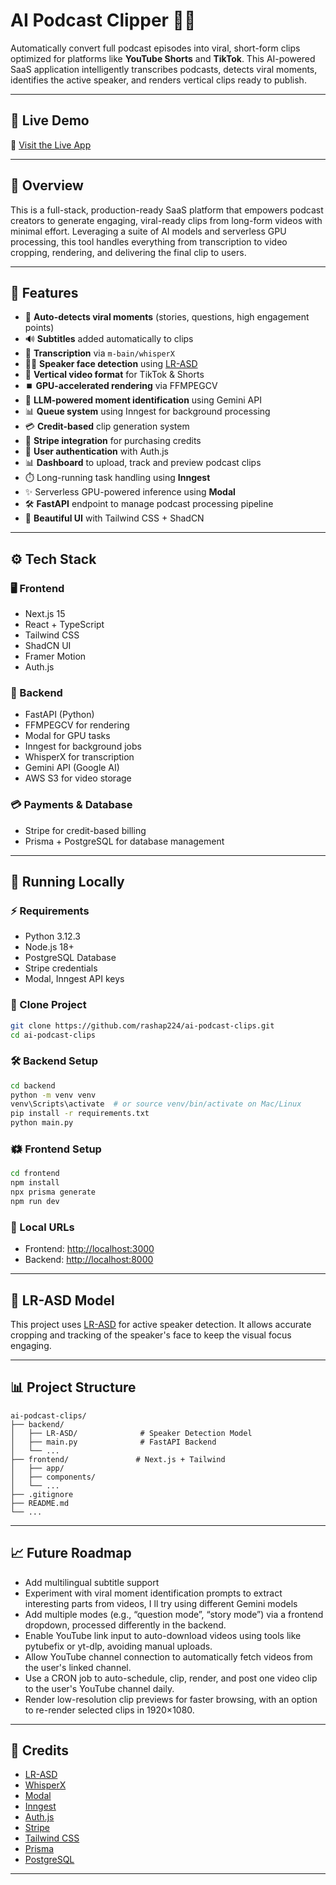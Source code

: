 # AI Podcast Clipper 🎹🎨

Automatically convert full podcast episodes into viral, short-form clips optimized for platforms like **YouTube Shorts** and **TikTok**. This AI-powered SaaS application intelligently transcribes podcasts, detects viral moments, identifies the active speaker, and renders vertical clips ready to publish.

---

## 🔗 Live Demo

🔗 [Visit the Live App](https://frontend-five-snowy-51.vercel.app)

---

## 🧠 Overview

This is a full-stack, production-ready SaaS platform that empowers podcast creators to generate engaging, viral-ready clips from long-form videos with minimal effort. Leveraging a suite of AI models and serverless GPU processing, this tool handles everything from transcription to video cropping, rendering, and delivering the final clip to users.

---

## 🚀 Features

* 🎥 **Auto-detects viral moments** (stories, questions, high engagement points)
* 🔊 **Subtitles** added automatically to clips
* 📄 **Transcription** via `m-bain/whisperX`
* 👩‍🎤 **Speaker face detection** using [LR-ASD](https://github.com/Junhua-Liao/LR-ASD)
* 📱 **Vertical video format** for TikTok & Shorts
* ⏹️ **GPU-accelerated rendering** via FFMPEGCV
* 🧠 **LLM-powered moment identification** using Gemini API
* 📊 **Queue system** using Inngest for background processing
* 💳 **Credit-based** clip generation system
* 💸 **Stripe integration** for purchasing credits
* 👤 **User authentication** with Auth.js
* 📊 **Dashboard** to upload, track and preview podcast clips
* ⏱️ Long-running task handling using **Inngest**
* ✨ Serverless GPU-powered inference using **Modal**
* 🛠️ **FastAPI** endpoint to manage podcast processing pipeline
* 🌟 **Beautiful UI** with Tailwind CSS + ShadCN

---

## ⚙️ Tech Stack

### 🖥️ Frontend

* Next.js 15
* React + TypeScript
* Tailwind CSS
* ShadCN UI
* Framer Motion
* Auth.js

### 🧬 Backend

* FastAPI (Python)
* FFMPEGCV for rendering
* Modal for GPU tasks
* Inngest for background jobs
* WhisperX for transcription
* Gemini API (Google AI)
* AWS S3 for video storage

### 💳 Payments & Database

* Stripe for credit-based billing
* Prisma + PostgreSQL for database management

---

## 💪 Running Locally

### ⚡ Requirements

* Python 3.12.3
* Node.js 18+
* PostgreSQL Database
* Stripe credentials
* Modal, Inngest API keys

### 📂 Clone Project

```bash
git clone https://github.com/rashap224/ai-podcast-clips.git
cd ai-podcast-clips
```

### 🛠️ Backend Setup

```bash
cd backend
python -m venv venv
venv\Scripts\activate  # or source venv/bin/activate on Mac/Linux
pip install -r requirements.txt
python main.py
```

### 🗱 Frontend Setup

```bash
cd frontend
npm install
npx prisma generate
npm run dev
```

### 🔗 Local URLs

* Frontend: [http://localhost:3000](http://localhost:3000)
* Backend: [http://localhost:8000](http://localhost:8000)

---

## 🧬 LR-ASD Model

This project uses [LR-ASD](https://github.com/Junhua-Liao/LR-ASD) for active speaker detection. It allows accurate cropping and tracking of the speaker's face to keep the visual focus engaging.

---

## 📊 Project Structure

```
ai-podcast-clips/
├── backend/
│   ├── LR-ASD/              # Speaker Detection Model
│   ├── main.py              # FastAPI Backend
│   └── ...
├── frontend/               # Next.js + Tailwind
│   ├── app/
│   ├── components/
│   └── ...
├── .gitignore
├── README.md
└── ...
```

---

## 📈 Future Roadmap

* Add multilingual subtitle support
* Experiment with viral moment identification prompts to extract interesting parts from videos, I ll try using different Gemini models
* Add multiple modes (e.g., “question mode”, “story mode”) via a frontend dropdown, processed differently in the backend.
* Enable YouTube link input to auto-download videos using tools like pytubefix or yt-dlp, avoiding manual uploads.
* Allow YouTube channel connection to automatically fetch videos from the user's linked channel.
* Use a CRON job to auto-schedule, clip, render, and post one video clip to the user's YouTube channel daily.
* Render low-resolution clip previews for faster browsing, with an option to re-render selected clips in 1920×1080.

---

## 🙌 Credits

* [LR-ASD](https://github.com/Junhua-Liao/LR-ASD)
* [WhisperX](https://github.com/m-bain/whisperX)
* [Modal](https://modal.com)
* [Inngest](https://www.inngest.com/)
* [Auth.js](https://authjs.dev/)
* [Stripe](https://stripe.com)
* [Tailwind CSS](https://tailwindcss.com)
* [Prisma](https://www.prisma.io)
* [PostgreSQL](https://www.postgresql.org)

---

